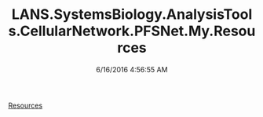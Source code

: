 ﻿---
title: LANS.SystemsBiology.AnalysisTools.CellularNetwork.PFSNet.My.Resources
date: 6/16/2016 4:56:55 AM
---

[Resources](T-LANS.SystemsBiology.AnalysisTools.CellularNetwork.PFSNet.My.Resources.Resources.html)

